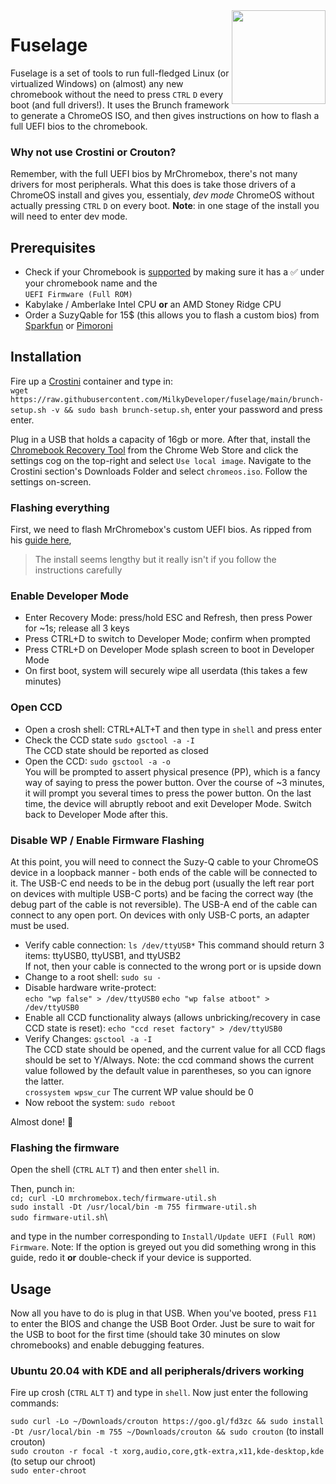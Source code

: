 <img align="right" width="150" height="150" src="https://emojipedia-us.s3.dualstack.us-west-1.amazonaws.com/thumbs/150/apple/271/rocket_1f680.png">

# Fuselage
Fuselage is a set of tools to run full-fledged Linux (or virtualized Windows) on (almost) any new chromebook without the need to press ```CTRL``` ```D``` every boot (and full drivers!).
It uses the Brunch framework to generate a ChromeOS ISO, and then gives instructions on how to flash a full UEFI bios to the chromebook.

### Why not use Crostini or Crouton?
Remember, with the full UEFI bios by MrChromebox, there's not many drivers for most peripherals. What this does is take those drivers of a ChromeOS install and gives you, essentialy, *dev mode* ChromeOS without actually pressing ```CTRL``` ```D``` on every boot. **Note**: in one stage of the install you will need to enter dev mode.

## Prerequisites
* Check if your Chromebook is [supported](https://mrchromebox.tech/#devices) by making sure it has a ✅ under your chromebook name and the \
```UEFI Firmware (Full ROM)```
*  Kabylake / Amberlake Intel CPU **or** an AMD Stoney Ridge CPU
* Order a SuzyQable for 15$ (this allows you to flash a custom bios) from [Sparkfun](https://www.sparkfun.com/products/14746) or [Pimoroni](https://shop.pimoroni.com/products/suzyqable-chromeos-debug-cable)

## Installation

Fire up a [Crostini](https://www.androidcentral.com/how-install-linux-apps-your-chromebook) container and type in:\
```wget https://raw.githubusercontent.com/MilkyDeveloper/fuselage/main/brunch-setup.sh -v && sudo bash brunch-setup.sh```, enter your password and press enter.

Plug in a USB that holds a capacity of 16gb or more. After that, install the [Chromebook Recovery Tool](https://chrome.google.com/webstore/detail/chromebook-recovery-utili/jndclpdbaamdhonoechobihbbiimdgai?hl=en) from the Chrome Web Store and click the settings cog on the top-right and select ```Use local image```. Navigate to the Crostini section's Downloads Folder and select ```chromeos.iso```. Follow the settings on-screen.

### Flashing everything

First, we need to flash MrChromebox's custom UEFI bios. As ripped from his [guide here](https://wiki.mrchromebox.tech/Firmware_Write_Protect#Disabling_WP_on_CR50_Devices_via_CCD),

> The install seems lengthy but it really isn't if you follow the instructions carefully

### Enable Developer Mode
* Enter Recovery Mode: press/hold ESC and Refresh, then press Power for ~1s; release all 3 keys
* Press CTRL+D to switch to Developer Mode; confirm when prompted
* Press CTRL+D on Developer Mode splash screen to boot in Developer Mode
* On first boot, system will securely wipe all userdata (this takes a few minutes)

### Open CCD
* Open a crosh shell: CTRL+ALT+T and then type in ```shell``` and press enter
* Check the CCD state
```sudo gsctool -a -I```\
The CCD state should be reported as closed
* Open the CCD:
```sudo gsctool -a -o```\
You will be prompted to assert physical presence (PP), which is a fancy way of saying to press the power button. Over the course of ~3 minutes, it will prompt you several times to press the power button. On the last time, the device will abruptly reboot and exit Developer Mode. Switch back to Developer Mode after this.

### Disable WP / Enable Firmware Flashing
At this point, you will need to connect the Suzy-Q cable to your ChromeOS device in a loopback manner - both ends of the cable will be connected to it. The USB-C end needs to be in the debug port (usually the left rear port on devices with multiple USB-C ports) and be facing the correct way (the debug part of the cable is not reversible). The USB-A end of the cable can connect to any open port. On devices with only USB-C ports, an adapter must be used.

* Verify cable connection:
```ls /dev/ttyUSB*```
This command should return 3 items: ttyUSB0, ttyUSB1, and ttyUSB2 \
If not, then your cable is connected to the wrong port or is upside down
* Change to a root shell:
```sudo su -```
* Disable hardware write-protect:\
```echo "wp false" > /dev/ttyUSB0```
```echo "wp false atboot" > /dev/ttyUSB0```
* Enable all CCD functionality always (allows unbricking/recovery in case CCD state is reset):
```echo "ccd reset factory" > /dev/ttyUSB0```
* Verify Changes:
```gsctool -a -I``` \
The CCD state should be opened, and the current value for all CCD flags should be set to Y/Always.
Note: the ccd command shows the current value followed by the default value in parentheses, so you can ignore the latter. \
```crossystem wpsw_cur```
The current WP value should be 0
* Now reboot the system:
```sudo reboot```

Almost done! 🎉

### Flashing the firmware
Open the shell (```CTRL``` ```ALT``` ```T```) and then enter ```shell``` in.

Then, punch in:\
```cd; curl -LO mrchromebox.tech/firmware-util.sh```\
```sudo install -Dt /usr/local/bin -m 755 firmware-util.sh```\
```sudo firmware-util.sh```\

and type in the number corresponding to ```Install/Update UEFI (Full ROM) Firmware```. Note: If the option is greyed out you did something wrong in this guide, redo it **or** double-check if your device is supported.

## Usage

Now all you have to do is plug in that USB. When you've booted, press ```F11``` to enter the BIOS and change the USB Boot Order. Just be sure to wait for the USB to boot for the first time (should take 30 minutes on slow chromebooks) and enable debugging features.

### Ubuntu 20.04 with KDE and all peripherals/drivers working

Fire up crosh (```CTRL``` ```ALT``` ```T```) and type in ```shell```. Now just enter the following commands:

```sudo curl -Lo ~/Downloads/crouton https://goo.gl/fd3zc && sudo install -Dt /usr/local/bin -m 755 ~/Downloads/crouton && sudo crouton``` (to install crouton) \
```sudo crouton -r focal -t xorg,audio,core,gtk-extra,x11,kde-desktop,kde``` (to setup our chroot) \
```sudo enter-chroot```
